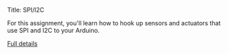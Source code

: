 Title: SPI/I2C

For this assignment, you'll learn how to hook up sensors and actuators
that use SPI and I2C to your Arduino.


[Full details](assignments/2017-10-03.html)